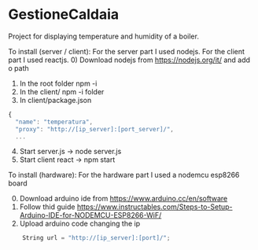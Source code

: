 # GestioneCaldaia
Project for displaying temperature and humidity of a boiler.

To install (server / client):
For the server part I used nodejs.
For the client part I used reactjs.
0) Download nodejs from https://nodejs.org/it/ and add o path
1) In the root folder npm -i
2) In the client/ npm -i folder
3) In client/package.json
```javascript
{
  "name": "temperatura",
  "proxy": "http://[ip_server]:[port_server]/",
  ...
```
4) Start server.js -> node server.js
5) Start client react -> npm start

To install (hardware):
For the hardware part I used a nodemcu esp8266 board

0) Download arduino ide from https://www.arduino.cc/en/software
1) Follow thid guide https://www.instructables.com/Steps-to-Setup-Arduino-IDE-for-NODEMCU-ESP8266-WiF/
2) Upload arduino code changing the ip
```c
    String url = "http://[ip_server]:[port]/";
```

